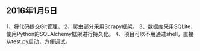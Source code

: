 2016年1月5日
---
1、将代码提交Git管理。
2、爬虫部分采用Scrapy框架。
3、数据库采用SQLite，使用Python的SQLAlchemy框架进行持久化。
4、项目可以不用通过shell，直接从test.py启动，方便调试。
